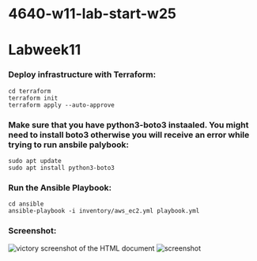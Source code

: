 # 4640-w11-lab-start-w25

# Labweek11

### Deploy infrastructure with Terraform:
```
cd terraform
terraform init
terraform apply --auto-approve
```

### Make sure that you have python3-boto3 instaaled. You might need to install boto3 otherwise you will receive an error while trying to run ansbile palybook:
```
sudo apt update
sudo apt install python3-boto3
```

### Run the Ansible Playbook:
```
cd ansible
ansible-playbook -i inventory/aws_ec2.yml playbook.yml
```

### Screenshot:
![victory screenshot of the HTML document](Lab-11-1.jpg)
![screenshot](Lab-11-2.jpg)
